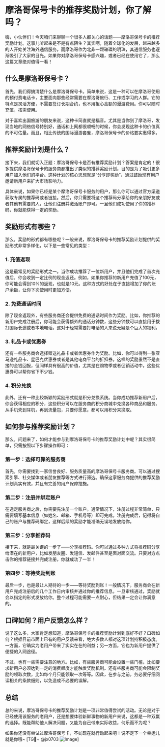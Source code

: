 # 摩洛哥保号卡的推荐奖励计划，你了解吗？

嗨，小伙伴们！今天咱们来聊聊一个很多人都关心的话题——摩洛哥保号卡的推荐奖励计划。这事儿听起来是不是有点陌生？其实啊，随着全球化的发展，越来越多的人开始关注海外通信服务，而摩洛哥作为北非一颗璀璨的明珠，其通信服务也逐渐吸引了大家的目光。如果你对摩洛哥保号卡感兴趣，或者已经在使用它了，那么这篇文章绝对值得一看！

## 什么是摩洛哥保号卡？

首先，我们得搞清楚什么是摩洛哥保号卡。简单来说，这是一种可以在摩洛哥使用的预付费电话卡，主要面向那些经常需要在摩洛哥旅行、工作或学习的人群。它的特点是灵活方便，不需要签订长期合约，也不用担心高额的漫游费用。你可以随时充值，按需使用。

对于喜欢出国旅游的朋友来说，这种卡简直就是福音。尤其是当你到了摩洛哥，发现当地的网络信号特别好，通话和上网都很顺畅的时候，你会发现这种卡的价值真的不可估量。而且，相比传统的国际漫游套餐，摩洛哥保号卡的价格要实惠得多。

## 推荐奖励计划是什么？

接下来，我们就切入正题：摩洛哥保号卡是否有推荐奖励计划？答案是肯定的！很多提供摩洛哥保号卡的服务商都推出了类似的推荐奖励计划，目的是为了吸引更多用户加入他们的平台。这种计划的核心思想就是“分享即奖励”，通过鼓励现有用户邀请新用户来扩大市场影响力。

具体来说，如果你已经是某个摩洛哥保号卡服务的用户，那么你可以通过官方渠道获取专属的推荐码或者链接。然后，你只需要将这个推荐码分享给你的亲朋好友或者其他有需要的人，让他们注册并激活账户即可。一旦他们成功使用了你的推荐码，你就能获得一定的奖励。

## 奖励形式有哪些？

那么，奖励的形式都有哪些呢？一般来说，摩洛哥保号卡的推荐奖励计划提供的奖励形式非常多样化，以下是一些常见的类型：

### 1. 充值返现

这是最常见的奖励形式之一。当你成功推荐了一位新用户，并且他们完成了首次充值后，你会收到一定比例的现金返还。例如，如果你推荐的新用户充值了100元，你可能会得到10%的返现，也就是10元。这种方式的好处在于直接增加了你的账户余额，让你下次使用时更加方便。

### 2. 免费通话时间

除了现金返现外，有些服务商还会提供免费的通话时间作为奖励。比如，你推荐的新用户完成注册后，你可能会获得额外的通话分钟数，这些分钟数可以直接用于拨打国际长途或者本地电话。这对于经常需要打电话的人来说无疑是个巨大的福利。

### 3. 礼品卡或优惠券

还有一些服务商会选择赠送礼品卡或者优惠券作为奖励。比如，你可以得到一张亚马逊礼品卡、星巴克优惠券或者是其他电商平台的折扣券。这样的奖励虽然不是直接的金钱回报，但同样具有很高的价值，尤其是在购物季或者促销活动中，这些优惠券可以帮你省下不少钱。

### 4. 积分兑换

此外，还有一种比较新颖的奖励形式就是积分兑换系统。当你成功推荐新用户后，你会获得相应的积分，这些积分可以在服务商的积分商城中兑换各种商品和服务。从手机壳到耳机，再到流量包，只要你愿意，都可以用积分来换取。

## 如何参与推荐奖励计划？

那么，问题来了，如何才能参与到摩洛哥保号卡的推荐奖励计划中呢？其实很简单，只需按照以下步骤操作即可：

### 第一步：选择可靠的服务商

首先，你需要找到一家信誉良好、服务质量高的摩洛哥保号卡服务商。可以通过搜索引擎、社交媒体或者朋友推荐等方式进行筛选。确保这家服务商提供的推荐奖励计划真实有效，并且有完善的用户保障措施。

### 第二步：注册并绑定账户

在选定服务商之后，你需要先注册一个账户。通常情况下，注册过程非常简单，只需要填写基本信息（如姓名、邮箱、手机号等）即可完成。注册完成后，记得将自己的账户与推荐码绑定，这样后续的奖励才能准确无误地发放给你。

### 第三步：分享推荐码

接下来，就是最关键的一步了——分享推荐码。你可以通过多种方式将推荐码分享给潜在的新用户，比如发朋友圈、发短信、发邮件甚至是面对面交流。只要对方点击你的推荐链接并完成注册，你就成功了一半！

### 第四步：等待奖励到账

最后一步，也是最让人期待的一步——等待奖励到账！一般情况下，服务商会在新用户完成注册后的几个工作日内审核并通过你的推荐信息。一旦审核通过，奖励就会以指定的形式发放给你。整个过程可能需要一点耐心，但结果一定会让你满意的。

## 口碑如何？用户反馈怎么样？

说了这么多，大家肯定想知道，摩洛哥保号卡的推荐奖励计划到底好不好？口碑如何？根据目前市面上已有的用户反馈来看，绝大多数人都对这项计划持积极态度。一方面，它确实为老用户带来了实实在在的利益；另一方面，它也为新用户提供了便捷的入网途径。

不过，也有一些需要注意的地方。比如，有些服务商可能会设置一些门槛，比如要求新用户必须达到一定的消费额度才能触发奖励机制。还有些服务商可能会限制奖励的领取次数，比如每个月只能领取一次等等。因此，在参与之前，务必要仔细阅读相关的条款细则，以免造成不必要的误解。

## 总结

总的来说，摩洛哥保号卡的推荐奖励计划是一项非常值得尝试的活动。无论是对于已经使用该服务的老用户，还是想要体验新鲜事物的新用户来说，这都是一种双赢的选择。既能帮助他人解决问题，又能为自己带来实际收益，何乐而不为呢？

如果你还没有尝试过摩洛哥保号卡，不妨现在就行动起来吧！说不定下一个幸运儿就是你哦~ [TG💪+ @jx0703 ![Image](https://github.com/user-attachments/assets/dbca1d08-cadb-493c-b0ec-ad6f7a83f270)]